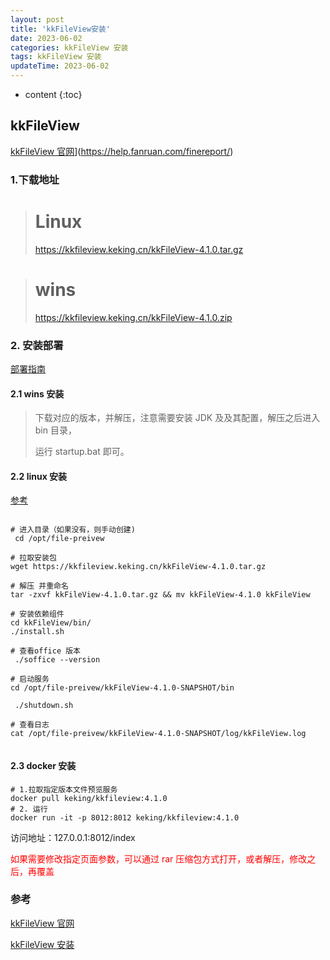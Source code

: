 ```yaml
---
layout: post
title: 'kkFileView安装'
date: 2023-06-02
categories: kkFileView 安装
tags: kkFileView 安装
updateTime: 2023-06-02
---
```


- content
  {:toc}

## kkFileView

[kkFileView 官网](http://kkfileview.keking.cn/zh-cn/index.html)](https://help.fanruan.com/finereport/)

### 1.下载地址

> # Linux
>
> https://kkfileview.keking.cn/kkFileView-4.1.0.tar.gz

> # wins
>
> https://kkfileview.keking.cn/kkFileView-4.1.0.zip

### 2. 安装部署

[部署指南](https://kkfileview.keking.cn/zh-cn/docs/production.html)

#### 2.1 wins 安装

> 下载对应的版本，并解压，注意需要安装 JDK 及及其配置，解压之后进入 bin 目录，
>
> 运行 startup.bat 即可。

#### 2.2 linux 安装

[参考](https://blog.csdn.net/qq_42872034/article/details/129402164)

```shell

# 进入目录（如果没有，则手动创建)
 cd /opt/file-preivew

# 拉取安装包
wget https://kkfileview.keking.cn/kkFileView-4.1.0.tar.gz

# 解压 并重命名
tar -zxvf kkFileView-4.1.0.tar.gz && mv kkFileView-4.1.0 kkFileView

# 安装依赖组件
cd kkFileView/bin/
./install.sh

# 查看office 版本
 ./soffice --version

# 启动服务
cd /opt/file-preivew/kkFileView-4.1.0-SNAPSHOT/bin

 ./shutdown.sh

# 查看日志
cat /opt/file-preivew/kkFileView-4.1.0-SNAPSHOT/log/kkFileView.log


```

#### 2.3 docker 安装

```shell
# 1.拉取指定版本文件预览服务
docker pull keking/kkfileview:4.1.0
# 2. 运行
docker run -it -p 8012:8012 keking/kkfileview:4.1.0
```

访问地址：127.0.0.1:8012/index

<font color='red'>如果需要修改指定页面参数，可以通过 rar 压缩包方式打开，或者解压，修改之后，再覆盖</font>

### 参考

[kkFileView 官网](http://kkfileview.keking.cn/zh-cn/index.html)

[kkFileView 安装](https://blog.csdn.net/codeSmart/article/details/127918844)
